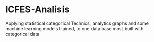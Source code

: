 # ICFES-Analisis
Applying statistical categorical Technics, analytics graphs and some machine learning models trained, to one data base most built with categorical data
